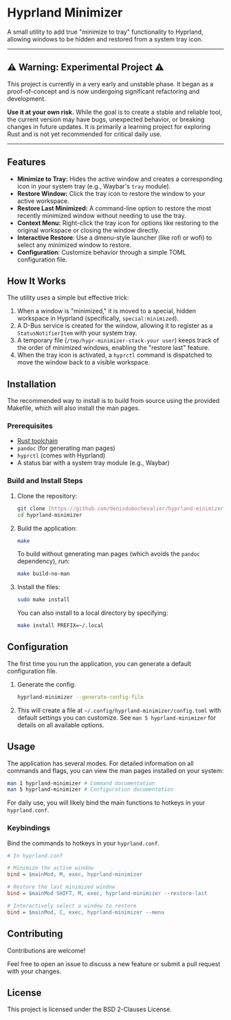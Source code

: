 # Hyprland Minimizer

A small utility to add true "minimize to tray" functionality to Hyprland,
allowing windows to be hidden and restored from a system tray icon.

---

## ⚠️ Warning: Experimental Project ⚠️

This project is currently in a very early and unstable phase. It
began as a proof-of-concept and is now undergoing significant refactoring and
development.

**Use it at your own risk.** While the goal is to create a stable and reliable
tool, the current version may have bugs, unexpected behavior, or breaking
changes in future updates. It is primarily a learning project for exploring
Rust and is not yet recommended for critical daily use.

---

## Features

- **Minimize to Tray:** Hides the active window and creates a corresponding icon
  in your system tray (e.g., Waybar's `tray` module).
- **Restore Window:** Click the tray icon to restore the window to your active workspace.
- **Restore Last Minimized:** A command-line option to restore the most recently
  minimized window without needing to use the tray.
- **Context Menu:** Right-click the tray icon for options like restoring to the
  original workspace or closing the window directly.
- **Interactive Restore**: Use a dmenu-style launcher (like rofi or wofi) to select
  any minimized window to restore.
- **Configuration**: Customize behavior through a simple TOML configuration file.

## How It Works

The utility uses a simple but effective trick:

1. When a window is "minimized," it is moved to a special, hidden workspace in
   Hyprland (specifically, `special:minimized`).
1. A D-Bus service is created for the window, allowing it to register as a
   `StatusNotifierItem` with your system tray.
1. A temporary file (`/tmp/hypr-minimizer-stack-your user`) keeps track of the
   order of minimized windows, enabling the "restore last" feature.
1. When the tray icon is activated, a `hyprctl` command is dispatched to move
   the window back to a visible workspace.

## Installation

The recommended way to install is to build from source using the provided
Makefile, which will also install the man pages.

### Prerequisites

- [Rust toolchain](https://www.rust-lang.org/tools/install)
- `pandoc` (for generating man pages)
- `hyprctl` (comes with Hyprland)
- A status bar with a system tray module (e.g., Waybar)

### Build and Install Steps

1. Clone the repository:

   ```sh
   git clone [https://github.com/denisdubochevalier/hyprland-minimizer.git](https://github.com/denisdubochevalier/hyprland-minimizer.git)
   cd hyprland-minimizer
   ```

1. Build the application:

   ```sh
   make
   ```

   To build without generating man pages (which avoids the `pandoc` dependency),
   run:

   ```sh
   make build-no-man
   ```

1. Install the files:

   ```sh
   sudo make install
   ```

   You can also install to a local directory by specifying:

   ```sh
   make install PREFIX=~/.local
   ```

## Configuration

The first time you run the application, you can generate a default configuration
file.

1. Generate the config:

   ```sh
   hyprland-minimizer --generate-config-file
   ```

1. This will create a file at `~/.config/hyprland-minimizer/config.toml` with
   default settings you can customize. See `man 5 hyprland-minimizer` for details
   on all available options.

## Usage

The application has several modes. For detailed information on all commands and
flags, you can view the man pages installed on your system:

```sh
man 1 hyprland-minimizer # Command documentation
man 5 hyprland-minimizer # Configuration documentation
```

For daily use, you will likely bind the main functions to hotkeys in your `hyprland.conf`.

### Keybindings

Bind the commands to hotkeys in your `hyprland.conf`.

```ini
# In hyprland.conf

# Minimize the active window
bind = $mainMod, M, exec, hyprland-minimizer

# Restore the last minimized window
bind = $mainMod SHIFT, M, exec, hyprland-minimizer --restore-last

# Interactively select a window to restore
bind = $mainMod, C, exec, hyprland-minimizer --menu
```

## Contributing

Contributions are welcome!

Feel free to open an issue to discuss a new feature or submit a pull request
with your changes.

## License

This project is licensed under the BSD 2-Clauses License.
